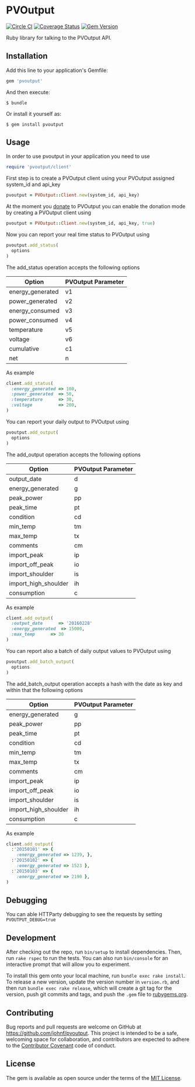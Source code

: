 # PVOutput

[![Circle CI](https://circleci.com/gh/johnf/pvoutput.svg?style=svg)](https://circleci.com/gh/johnf/pvoutput)
[![Coverage Status](https://coveralls.io/repos/johnf/pvoutput/badge.svg?branch=master&service=github)](https://coveralls.io/github/johnf/pvoutput?branch=master)
[![Gem Version](https://badge.fury.io/rb/pvoutput.svg)](http://badge.fury.io/rb/pvoutput)


Ruby library for talking to the PVOutput API.

## Installation

Add this line to your application's Gemfile:

```ruby
gem 'pvoutput'
```

And then execute:

    $ bundle

Or install it yourself as:

    $ gem install pvoutput

## Usage

In order to use pvoutput in your application you need to use

```ruby
require 'pvoutput/client'
```

First step is to create a PVOutput client using your PVOutput assigned system_id and api_key

```ruby
pvoutput = PVOutput::Client.new(system_id, api_key)
```

At the moment you [donate](http://pvoutput.org/donate.jsp) to PVOutput you can enable the donation mode by creating a PVOutput client using

```ruby
pvoutput = PVOutput::Client.new(system_id, api_key, true)
```

Now you can report your real time status to PVOutput using

```ruby
pvoutput.add_status(
  options
)
```

The add_status operation accepts the following options

| Option           | PVOutput Parameter |
| ---------------- | ------------------ |
| energy_generated | v1 |
| power_generated  | v2 |
| energy_consumed  | v3 |
| power_consumed   | v4 |
| temperature      | v5 |
| voltage          | v6 |
| cumulative       | c1 |
| net              | n |

As example

```ruby
client.add_status(
  :energy_generated => 100,
  :power_generated  => 50,
  :temperature      => 30,
  :voltage          => 200,
)
```

You can report your daily output to PVOutput using

```ruby
pvoutput.add_output(
  options
)
```

The add_output operation accepts the following options

| Option                | PVOutput Parameter |
| --------------------- | ------------------ |
| output_date           | d |
| energy_generated      | g |
| peak_power            | pp |
| peak_time             | pt |
| condition             | cd |
| min_temp              | tm |
| max_temp              | tx |
| comments              | cm |
| import_peak           | ip |
| import_off_peak       | io |
| import_shoulder       | is |
| import_high_shoulder  | ih |
| consumption           | c |

As example

```ruby
client.add_output(
  :output_date      => '20160228'
  :energy_generated  => 15000,
  :max_temp      => 30
)
```

You can report also a batch of daily output values to PVOutput using

```ruby
pvoutput.add_batch_output(
  options
)
```

The add_batch_output operation accepts a hash with the date as key and within that the following options

| Option                | PVOutput Parameter |
| --------------------- | ------------------ |
| energy_generated      | g |
| peak_power            | pp |
| peak_time             | pt |
| condition             | cd |
| min_temp              | tm |
| max_temp              | tx |
| comments              | cm |
| import_peak           | ip |
| import_off_peak       | io |
| import_shoulder       | is |
| import_high_shoulder  | ih |
| consumption           | c |

As example

```ruby
client.add_output(
  :'20150101' => {
    :energy_generated => 1239, },
  :'20150102' => {
    :energy_generated => 1523 },
  :'20150103' => {
    :energy_generated => 2190 },
)
```

## Debugging

You can able HTTParty debugging to see the requests by setting `PVOUTPUT_DEBUG=true`

## Development

After checking out the repo, run `bin/setup` to install dependencies. Then, run `rake rspec` to run the tests. You can also run `bin/console` for an interactive prompt that will allow you to experiment.

To install this gem onto your local machine, run `bundle exec rake install`. To release a new version, update the version number in `version.rb`, and then run `bundle exec rake release`, which will create a git tag for the version, push git commits and tags, and push the `.gem` file to [rubygems.org](https://rubygems.org).

## Contributing

Bug reports and pull requests are welcome on GitHub at https://github.com/johnf/pvoutput. This project is intended to be a safe, welcoming space for collaboration, and contributors are expected to adhere to the [Contributor Covenant](http://contributor-covenant.org) code of conduct.


## License

The gem is available as open source under the terms of the [MIT License](http://opensource.org/licenses/MIT).

